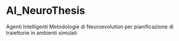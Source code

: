 # AI_NeuroThesis
Agenti Intelligenti  Metodologie di Neuroevolution per pianificazione di traiettorie in ambienti simulati
